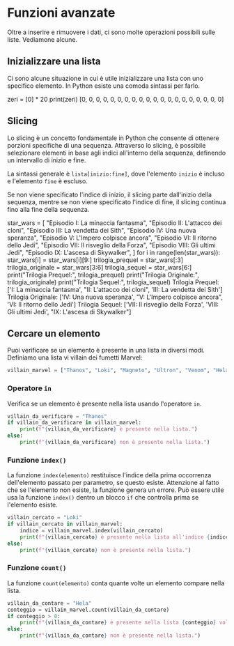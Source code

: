 # Funzioni avanzate

Oltre a inserire e rimuovere i dati, ci sono molte operazioni possibili sulle liste. Vediamone alcune.

## Inizializzare una lista
Ci sono alcune situazione in cui è utile inizializzare una lista con uno specifico elemento. In Python esiste una comoda sintassi per farlo.

<tabs>
    <tab title="Codice">
        <code-block lang="python">
            zeri = [0] * 20
            print(zeri)
        </code-block>
    </tab>
    <tab title="Output">
        <code-block>
            [0, 0, 0, 0, 0, 0, 0, 0, 0, 0, 0, 0, 0, 0, 0, 0, 0, 0, 0, 0]
        </code-block>
    </tab>
</tabs>

## Slicing
Lo slicing è un concetto fondamentale in Python che consente di ottenere porzioni specifiche di una <tooltip term="sequenza">sequenza</tooltip>. Attraverso lo slicing, è possibile selezionare elementi in base agli indici all'interno della sequenza, definendo un intervallo di inizio e fine.

La sintassi generale è `lista[inizio:fine]`, dove l'elemento `inizio` è incluso e l'elemento `fine` è escluso.

Se non viene specificato l'indice di inizio, il slicing parte dall'inizio della sequenza, mentre se non viene specificato l'indice di fine, il slicing continua fino alla fine della sequenza.

<tabs>
    <tab title="Codice">
        <code-block lang="python">
            star_wars = [
                "Episodio I: La minaccia fantasma",
                "Episodio II: L'attacco dei cloni",
                "Episodio III: La vendetta dei Sith",
                "Episodio IV: Una nuova speranza",
                "Episodio V: L'Impero colpisce ancora",
                "Episodio VI: Il ritorno dello Jedi",
                "Episodio VII: Il risveglio della Forza",
                "Episodio VIII: Gli ultimi Jedi",
                "Episodio IX: L'ascesa di Skywalker",
            ]
            for i in range(len(star_wars)):
                star_wars[i] = star_wars[i][9:]
            trilogia_prequel = star_wars[:3]
            trilogia_originale = star_wars[3:6]
            trilogia_sequel = star_wars[6:]
            print("Trilogia Prequel:", trilogia_prequel)
            print("Trilogia Originale:", trilogia_originale)
            print("Trilogia Sequel:", trilogia_sequel)
        </code-block>
    </tab>
    <tab title="Output">
        <code-block>
            Trilogia Prequel: ['I: La minaccia fantasma', "II: L'attacco dei cloni", 'III: La vendetta dei Sith']
            Trilogia Originale: ['IV: Una nuova speranza', "V: L'Impero colpisce ancora", 'VI: Il ritorno dello Jedi']
            Trilogia Sequel: ['VII: Il risveglio della Forza', 'VIII: Gli ultimi Jedi', "IX: L'ascesa di Skywalker"]
        </code-block>
    </tab>
</tabs>

## Cercare un elemento
Puoi verificare se un elemento è presente in una lista in diversi modi. Definiamo una lista vi villain dei fumetti Marvel:
```Python
villain_marvel = ["Thanos", "Loki", "Magneto", "Ultron", "Venom", "Hela"]
```

### Operatore `in`
Verifica se un elemento è presente nella lista usando l'operatore `in`.
```Python
villain_da_verificare = "Thanos"
if villain_da_verificare in villain_marvel:
	print(f"{villain_da_verificare} è presente nella lista.")
else:
	print(f"{villain_da_verificare} non è presente nella lista.")
```
### Funzione `index()`
La funzione `index(elemento)` restituisce l'indice della prima occorrenza dell'elemento passato per parametro, se questo esiste. Attenzione al fatto che se l'elemento non esiste, la funzione genera un errore. Può essere utile usa la funzione `index()` dentro un blocco `if` che controlla prima se l'elemento esiste.

```Python
villain_cercato = "Loki"
if villain_cercato in villain_marvel:
	indice = villain_marvel.index(villain_cercato)
	print(f"{villain_cercato} è presente nella lista all'indice {indice}.")
else:
	print(f"{villain_cercato} non è presente nella lista.")
```

### Funzione `count()`
La funzione `count(elemento)` conta quante volte un elemento compare nella lista.
```Python
villain_da_contare = "Hela"
conteggio = villain_marvel.count(villain_da_contare)
if conteggio > 0:
	print(f"{villain_da_contare} è presente nella lista {conteggio} volte.")
else:
	print(f"{villain_da_contare} non è presente nella lista.")
```